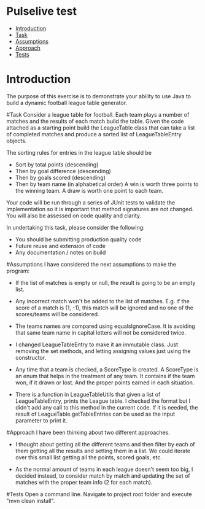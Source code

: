 # Pulselive test
+ [Introduction](#introduction)
+ [Task](#Task)
+ [Assumptions](#Assumptions)
+ [Approach](#approach)
+ [Tests](#Tests)

# Introduction
The purpose of this exercise is to demonstrate your ability to use 
Java to build a dynamic football league table generator.

#Task
Consider a league table for football. Each team plays a number of matches and the results
of each match build the table. Given the code attached as a starting point build
the LeagueTable class that can take a list of completed matches and produce a sorted 
list of LeagueTableEntry objects.

The sorting rules for entries in the league table should be
* Sort by total points (descending)
* Then by goal difference (descending)
* Then by goals scored (descending)
* Then by team name (in alphabetical order)
A win is worth three points to the winning team. A draw is worth one point to each team.

Your code will be run through a series of JUnit tests to validate the implementation so it is important 
that method signatures are not changed. You will also be assessed on code quality and clarity.

In undertaking this task, please consider the following:
* You should be submitting production quality code
* Future reuse and extension of code
* Any documentation / notes on build


#Assumptions
I have considered the next assumptions to make the program:
- If the list of matches is empty or null, the result is going to be an empty list.

- Any incorrect match won't be added to the list of matches. E.g. if the score of a match is (1, -1), this match
will be ignored and no one of the scores/teams will be considered.

- The teams names are compared using equalsIgnoreCase. It is avoiding that same team name in capital letters
will not be considered twice.

- I changed LeagueTableEntry to make it an immutable class. Just removing the set methods, and letting assigning
 values just using the constructor.

- Any time that a team is checked, a ScoreType is created. A ScoreType is an enum that helps in the treatment
of any team. It contains if the team won, if it drawn or lost. And the proper points earned in each situation. 

- There is a function in LeagueTableUtils that given a list of LeagueTableEntry, prints the League table. I checked 
the format but I didn't add any call to this method in the current code. If it is needed, the result of
LeagueTable.getTableEntries can be used as the input parameter to print it. 


#Approach
I have been thinking about two different approaches.
 - I thought about getting all the different teams and then filter by each of them getting all the results
  and setting them in a list. We could iterate over this small list getting all the points, scored goals, etc. 
  
 - As the normal amount of teams in each league doesn't seem too big, I decided instead, to consider match 
 by match and updating the set of matches with the proper team info (2 for each match).
 
#Tests
Open a command line. Navigate to project root folder and execute "mvn clean install".
